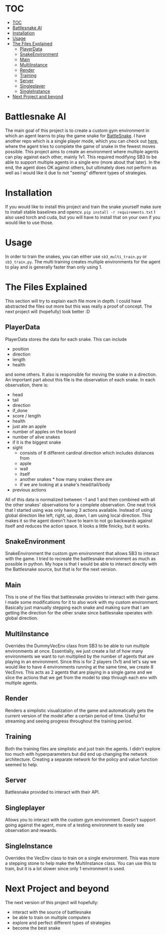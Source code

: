 # TOC
- [TOC](#toc)
- [Battlesnake AI](#battlesnake-ai)
- [Installation](#installation)
- [Usage](#usage)
- [The Files Explained](#the-files-explained)
  - [PlayerData](#playerdata)
  - [SnakeEnvironment](#snakeenvironment)
  - [Main](#main)
  - [MultiInstance](#multiinstance)
  - [Render](#render)
  - [Training](#training)
  - [Server](#server)
  - [Singleplayer](#singleplayer)
  - [SingleInstance](#singleinstance)
- [Next Project and beyond](#next-project-and-beyond)

# Battlesnake AI 
The main goal of this project is to create a custom gym environment in which an agent learns to play the game snake for [BattleSnake](https://play.battlesnake.com/). I have another repo which is a single player mode, which you can check out [here](https://github.com/tjnorwat/snake_ai), where the agent tries to complete the game of snake in the fewest moves possible. This project aims to create an environment where multiple agents can play against each other, mainly 1v1. This required modifying SB3 to be able to support multiple agents in a single env (more about that later). In the end, the agent does OK against others, but ultimately does not perform as well as I would like it due to not "seeing" different types of strategies. 

# Installation
If you would like to install this project and train the snake yourself make sure to install stable baselines and opencv. `pip install -r requirements.txt` I also used torch and cuda, but you will have to install that on your own if you would like to use those. 

# Usage

In order to train the snakes, you can either use `sb3_multi_train.py` or `sb3_train.py`. The multi training creates multiple environments for the agent to play and is generally faster than only using 1. 

# The Files Explained

This section will try to explain each file more in depth. I could have abstracted the files out more but this was really a proof of concept. The next project will (hopefully) look better :D

## PlayerData

PlayerData stores the data for each snake. This can include 
* position
* direction
* length
* health

and some others. It also is responsible for moving the snake in a direction. An important part about this file is the observation of each snake. In each observation, there is:
* head
* tail
* direction
* if_done
* score / length
* health
* just ate an apple 
* number of apples on the board
* number of alive snakes
* if it is the biggest snake
* sight 
  * consists of 8 different cardinal direction which includes distances from
  * apple 
  * wall
  * itself
  * another snakes * how many snakes there are
  * if we are looking at a snake's head/tail/body
* previous actions

All of this data is normalized between -1 and 1 and then combined with all the other snakes' observations for a complete observation. One neat trick that I started using was only having 3 actions available. Instead of using global direction like left, right, up, down, I am using local direction. This makes it so the agent doesn't have to learn to not go backwards against itself and reduces the action space. It looks a little finicky, but it works. 

## SnakeEnvironment

SnakeEnvironment the custom gym environment that allows SB3 to interact with the game. I tried to recreate the battlesnake environment as much as possible in python. My hope is that I would be able to interact directly with the Battlesnake source, but that is for the next version. 

## Main

This is one of the files that battlesnake provides to interact with their game. I made some modifications for it to also work with my custom environment. Basically just manually stepping each snake and making sure that I am getting the direction for the other snake since battlesnake operates with global direction. 

## MultiInstance

Overrides the DummyVecEnv class from SB3 to be able to run multiple environments at once. Essentially, we just create a list of how many environments we want to run multiplied by the number of agents that are playing in an environment. Since this is for 2 players (1v1) and let's say we would like to have 4 environments running at the same time, we create 8 VecEnvs. This acts as 2 agents that are playing in a single game and we slice the actions that we get from the model to step through each env with multiple agents. 

## Render

Renders a simplistic visualization of the game and automatically gets the current version of the model after a certain period of time. Useful for streaming and seeing progress throughout the training period. 

## Training 

Both the training files are simplistic and just train the agents. I didn't explore too much with hyperparameters but did end up changing the network architecture. Creating a separate network for the policy and value function seemed to help. 

## Server

Battlesnake provided to interact with their API.

## Singleplayer

Allows you to interact with the custom gym environment. Doesn't support going against the agent, more of a testing environment to easily see observation and rewards.

## SingleInstance

Overrides the VecEnv class to train on a single environment. This was more a stepping stone to help make the MultiInstance class. You can use this to train, but it is a lot slower since only 1 environment is used. 

# Next Project and beyond 

The next version of this project will hopefully:
* interact with the source of battlesnake 
* be able to train on multiple computers 
* explore and perfect different types of strategies
* become the best snake 